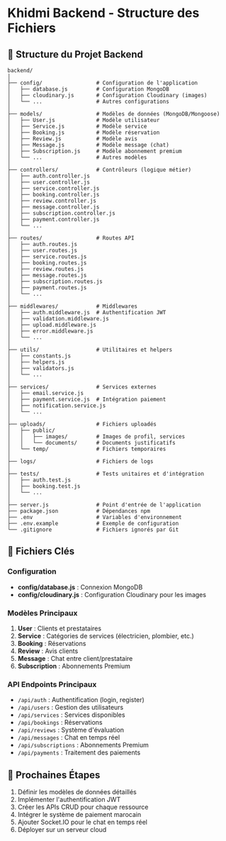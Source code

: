 # Khidmi Backend - Structure des Fichiers

## 📁 Structure du Projet Backend

```
backend/
│
├── config/                 # Configuration de l'application
│   ├── database.js         # Configuration MongoDB
│   ├── cloudinary.js       # Configuration Cloudinary (images)
│   └── ...                 # Autres configurations
│
├── models/                 # Modèles de données (MongoDB/Mongoose)
│   ├── User.js             # Modèle utilisateur
│   ├── Service.js          # Modèle service
│   ├── Booking.js          # Modèle réservation
│   ├── Review.js           # Modèle avis
│   ├── Message.js          # Modèle message (chat)
│   ├── Subscription.js     # Modèle abonnement premium
│   └── ...                 # Autres modèles
│
├── controllers/            # Contrôleurs (logique métier)
│   ├── auth.controller.js
│   ├── user.controller.js
│   ├── service.controller.js
│   ├── booking.controller.js
│   ├── review.controller.js
│   ├── message.controller.js
│   ├── subscription.controller.js
│   ├── payment.controller.js
│   └── ...
│
├── routes/                 # Routes API
│   ├── auth.routes.js
│   ├── user.routes.js
│   ├── service.routes.js
│   ├── booking.routes.js
│   ├── review.routes.js
│   ├── message.routes.js
│   ├── subscription.routes.js
│   ├── payment.routes.js
│   └── ...
│
├── middlewares/            # Middlewares
│   ├── auth.middleware.js  # Authentification JWT
│   ├── validation.middleware.js
│   ├── upload.middleware.js
│   ├── error.middleware.js
│   └── ...
│
├── utils/                  # Utilitaires et helpers
│   ├── constants.js
│   ├── helpers.js
│   ├── validators.js
│   └── ...
│
├── services/               # Services externes
│   ├── email.service.js
│   ├── payment.service.js  # Intégration paiement
│   ├── notification.service.js
│   └── ...
│
├── uploads/                # Fichiers uploadés
│   ├── public/
│   │   ├── images/         # Images de profil, services
│   │   └── documents/      # Documents justificatifs
│   └── temp/               # Fichiers temporaires
│
├── logs/                   # Fichiers de logs
│
├── tests/                  # Tests unitaires et d'intégration
│   ├── auth.test.js
│   ├── booking.test.js
│   └── ...
│
├── server.js               # Point d'entrée de l'application
├── package.json            # Dépendances npm
├── .env                    # Variables d'environnement
├── .env.example            # Exemple de configuration
└── .gitignore              # Fichiers ignorés par Git
```

## 🔑 Fichiers Clés

### Configuration
- **config/database.js** : Connexion MongoDB
- **config/cloudinary.js** : Configuration Cloudinary pour les images

### Modèles Principaux
1. **User** : Clients et prestataires
2. **Service** : Catégories de services (électricien, plombier, etc.)
3. **Booking** : Réservations
4. **Review** : Avis clients
5. **Message** : Chat entre client/prestataire
6. **Subscription** : Abonnements Premium

### API Endpoints Principaux
- `/api/auth` : Authentification (login, register)
- `/api/users` : Gestion des utilisateurs
- `/api/services` : Services disponibles
- `/api/bookings` : Réservations
- `/api/reviews` : Système d'évaluation
- `/api/messages` : Chat en temps réel
- `/api/subscriptions` : Abonnements Premium
- `/api/payments` : Traitement des paiements

## 🚀 Prochaines Étapes

1. Définir les modèles de données détaillés
2. Implémenter l'authentification JWT
3. Créer les APIs CRUD pour chaque ressource
4. Intégrer le système de paiement marocain
5. Ajouter Socket.IO pour le chat en temps réel
6. Déployer sur un serveur cloud

